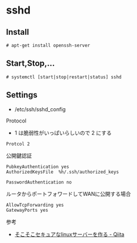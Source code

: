 # sshd

## Install
```
# apt-get install openssh-server
```

## Start,Stop,...
```
# systemctl [start|stop|restart|status] sshd
```

## Settings
* /etc/ssh/sshd_config

Protocol
* 1 は脆弱性がいっぱいらしいので 2 にする
``` /etc/ssh/sshd_config
Protcol 2
```

公開鍵認証
``` /etc/ssh/sshd_config
PubkeyAuthentication yes
AuthorizedKeysFile  %h/.ssh/authorized_keys

PasswordAuthentication no
```

ルータからポートフォワードしてWANに公開する場合
```
AllowTcpForwarding yes
GatewayPorts yes
```

参考
* [そこそこセキュアなlinuxサーバーを作る - Qiita](http://qiita.com/cocuh/items/e7c305ccffb6841d109c)
